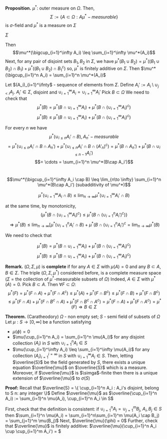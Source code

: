 **Proposition.** $\mu^*$: outer measure on $\Omega$. Then,
$$\Sigma := \{ A \subset \Omega: A  \mu^*-measurable \}$$
is $\sigma$-field and 
$\mu^*$ is a measure on $\Sigma$

$\Sigma$



Then	
$$\mu^*(\bigcup_{i=1}^\infty A_i) \leq \sum_{i=1}^\infty \mu^*(A_i)$$
Next, for any pair of disjoint sets $B_1,B_2$ in $\Sigma$, we have $\mu^*(B_1\cup B_2) = \mu^*((B_1\cup B_2)\cap B_1) + \mu^*((B_1 \cup B_2) \cap B_1^c)$ 
so, $\mu^*$ is finitely additive on $\Sigma$. Then $\mu^*(\bigcup_{i=1}^n A_i) = \sum_{i=1}^n \mu^*(A_i)$

Let $(A_i)_{i=1}^\ifnty$ - sequence of elements from $\Sigma$. Define $A_i' := A_i \setminus \cup_{j<i} A_j$.
$A_i' \in \Sigma$, disjoint and $\cup_{i=1}^\infty A_i = \cup_{i=1}^\infty A_i'$ Pick $B \subset \Omega$
We need to check that 
$$\mu^*(B) = \mu^*(B \cap \cup_{i=1}^\infty A_i) + \mu^*(B\cap (\cup_{i=1}^\infty A_i)^c)$$
$$\mu^*(B) \leq \mu^*(B \cap \cup_{i=1}^\infty A_i) + \mu^*(B\cap (\cup_{i=1}^\infty A_i)^c)$$

For every $n$ we have 
$$\mu^*(\cup_{i\leq n} A_i' \cap B), A_n'-measurable$$
$$= \mu^*(\cup_{i\leq n} A_i' \cap B \cap A_n') + \mu^*(\cup_{i\leq n}A_i' \cap B \cap (A'_n)^c) = \mu^*(B\cap A_n') + \mu^*(B\cap \cup_{i\leq n-1} A_i')$$
$$= \cdots = \sum_{i=1}^n \mu^*(B\cap A_i')$$

#

$$\mu^*(\bigcup_{i=1}^\infty A_i \cap B) \leq \lim_{n\to \infty} \sum_{i=1}^n \mu^*(B\cap A_i') (subadditivity of \mu^*)$$

$$\mu^*(\cup_{i=1}^\infty A_i \cap B) \leq \lim_{n\to\infty} \mu^*(\cup_{i=1}^\infty A_i' \cap B)$$

at the same time, by monotonicity, 
$$\{ \mu^*(B\cap (\cup_{i=1}^\infty A_i)^c ) \leq \mu^*(B\cap (\cup_{i=1}^n A_i')^c) \}$$
$$\Rightarrow \mu^*(B) \leq \lim_{n\to\infty} [\mu^*(\cup_{i=1}^n A_i' \cap B) + \mu^*(B\cap (\cup_{i=1}^n A_i')^c = \lim_{n\to\infty} \mu^*(B)$$

We need to check that 

$$\mu^*(B) = \mu^*(B\cap \cup_{i=1}^\infty A_i) + \mu^*(B\cap (\cup_{i=1}^\infty A_i)^c)$$
$$\mu^*(B) \leq \mu^*(B\cap \cup_{i=1}^\infty A_i) + \mu^*(B\cap (\cup_{i=1}^\infty A_i)^c)$$

**Remark.** $(\Omega, \Sigma, \mu)$ is **complete** if for any $A \in \Sigma$ with $\mu(A)=0$ and any $B \subset A$, $B \in \Sigma$. The triple $(\Omega, \Sigma, \mu^*)$ considered before, is a complete measure space
($\Sigma$ = the collection of $\mu^*$-measurable subsets of $\Omega$)
Indeed, $A \in \Sigma$ with $\mu^*(A)=0$. Pick $B \subset A$. Then $\forall F \subset \Omega$:
$$\mu^*(F) = \mu^*(F\cap A) + \mu^*(F\cap A^c) \leq \mu^*(A) + \mu^*(F \cap B^c) \leq \mu^*(F \cap B) + \mu^*(F\cap B^c)$$
$$\leq \mu^*(F\cap A) + \mu^*(F\cap B^c \cap A) + \mu^*(F\cap B^c \cap A^c) = \mu^*(F\cap A)+\mu^*(F\cap A^c) = \mu^*(F) \Rightarrow B\in \Sigma$$

**Theorem.** (Caratheodory) $\Omega$ - non empty set; $S$ - semi field of subsets of $\Omega$ Let $\mu: S \to [0,\infty]$ be a function satisfying 
- $\mu(\phi) = 0$
- $\mu(\cup_{i=1}^n A_i) = \sum_{i=1}^n \mu(A_i)$ for any disjoint collection $(A_i)$ in $S$ with $\cup_{i=1}^n A_i \in S$
- $\mu(\cup_{i=1}^\infty A_i) \leq \sum_{i=1}^\infty \mu(A_i)$ for any collection $(A_i)_{i=1}^{i=\infty}$ in $S$ with $\cup_{i=1}^\infty A_i \in S$. Then, letting $\overline{S}$ be the field generated by $S$, there exists a unique equation $\overline{\mu}$ on $\overline{S}$ which is a measure. Moreover, if $\overline{\mu}$ is $\simga$-finite then there is a unique extension of $\overline{\mu}$ to $\sigma(S)$

**Proof:** Recall that $\overline{S} = \{ \cup_{i=1}^n A_i : A_i's disjoint, belong to S n: any integer \}$
Define $\overline{\mu}$ as  $\overline{\cup_{i=1}^n A_i) := \sum_{i=1}^n \mu(A_i), \cup_{i=1}^n A_i \in S$

First, check that the definition is consistent: if $\cup_{i=1}^n A_i = \cup_{j=1}^m B_j$, $A_i,B_j \in S$ then $\sum_{i=1}^n \mu(A_i) = \sum_{i=1}^n\sum_{i=1}^m \mu(A_i \cap B_j) = \sum_{j=1}^m \mu(B_j)$
Next, $\overline{\mu}(\phi) = 0$
Further, check that $\overline{\mu}$ is finitely additive:
$\overline{\mu}(\cup_{i=1}^n A_i \cup \cup_{i=1}^m A_i') = $
<!--stackedit_data:
eyJoaXN0b3J5IjpbMTEyODEwOTIxNyw5MzY1ODAxNTQsLTczNT
UwNzIyMiwtODAyMjE0MTYwLDE4Mzc2MDM2NTgsMTkzMDUwOTgz
OF19
-->